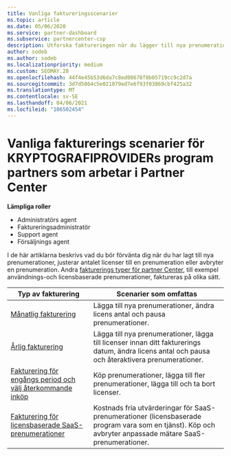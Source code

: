 ```yaml
---
title: Vanliga faktureringsscenarier
ms.topic: article
ms.date: 05/06/2020
ms.service: partner-dashboard
ms.subservice: partnercenter-csp
description: Utforska faktureringen när du lägger till nya prenumerationer, justera licens antal eller Avbryt en prenumeration. Se hur användnings-och licensbaserade prenumerationer skiljer sig.
author: sodeb
ms.author: sodeb
ms.localizationpriority: medium
ms.custom: SEOMAY.20
ms.openlocfilehash: 44f4e45b53d6da7c8ed08678f8b05719cc9c2d7a
ms.sourcegitcommit: 3d7d5064c5e021079ed7e6f93f03869cbf425a32
ms.translationtype: MT
ms.contentlocale: sv-SE
ms.lasthandoff: 04/06/2021
ms.locfileid: "106502454"
---
```

# <a name="common-billing-scenarios-for-csp-program-partners-working-in-partner-center"></a>Vanliga fakturerings scenarier för KRYPTOGRAFIPROVIDERs program partners som arbetar i Partner Center

**Lämpliga roller**

- Administratörs agent
- Faktureringsadministratör
- Support agent
- Försäljnings agent

I de här artiklarna beskrivs vad du bör förvänta dig när du har lagt till nya prenumerationer, justerar antalet licenser till en prenumeration eller avbryter en prenumeration. Andra [fakturerings typer för partner Center](billing-different-types.md), till exempel användnings-och licensbaserade prenumerationer, faktureras på olika sätt.

| Typ av fakturering | Scenarier som omfattas |
| --------------- | ----------------- |
| [Månatlig fakturering](common-billing-scenarios-monthly.md) | Lägga till nya prenumerationer, ändra licens antal och pausa prenumerationer. |
| [Årlig fakturering](common-billing-scenarios-annual.md) | Lägga till nya prenumerationer, lägga till licenser innan ditt fakturerings datum, ändra licens antal och pausa och återaktivera prenumerationer. |
| [Fakturering för engångs period och välj återkommande inköp](common-billing-scenarios-onetime-recurring.md) | Köp prenumerationer, lägga till fler prenumerationer, lägga till och ta bort licenser. |
| [Fakturering för licensbaserade SaaS-prenumerationer](common-billing-scenarios-saas.md) | Kostnads fria utvärderingar för SaaS-prenumerationer (licensbaserade program vara som en tjänst). Köp och avbryter anpassade mätare SaaS-prenumerationer. |
